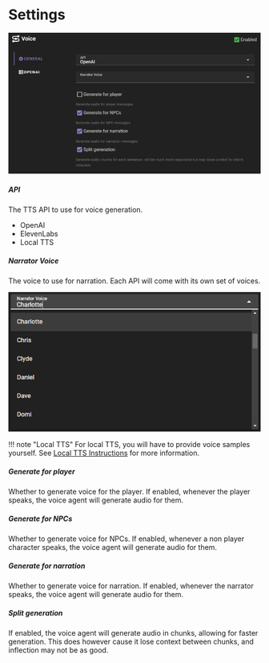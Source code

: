# Settings

![Voice agent settings](/img/0.26.0/voice-agent-settings.png)

##### API

The TTS API to use for voice generation.

- OpenAI
- ElevenLabs
- Local TTS

##### Narrator Voice

The voice to use for narration. Each API will come with its own set of voices.

![Narrator voice](/img/0.26.0/voice-agent-select-voice.png)

!!! note "Local TTS"
    For local TTS, you will have to provide voice samples yourself. See [Local TTS Instructions](local_tts.md) for more information.

##### Generate for player

Whether to generate voice for the player. If enabled, whenever the player speaks, the voice agent will generate audio for them.

##### Generate for NPCs

Whether to generate voice for NPCs. If enabled, whenever a non player character speaks, the voice agent will generate audio for them.

##### Generate for narration

Whether to generate voice for narration. If enabled, whenever the narrator speaks, the voice agent will generate audio for them.

##### Split generation

If enabled, the voice agent will generate audio in chunks, allowing for faster generation. This does however cause it lose context between chunks, and inflection may not be as good.